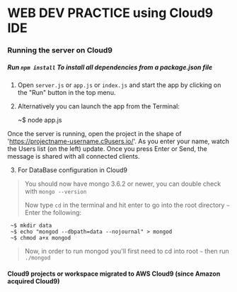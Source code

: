 # WEB DEV PRACTICE using Cloud9 IDE #

### Running the server on Cloud9

#####   Run `npm install` To install all dependencies from a package.json file

1) Open `server.js` or `app.js` or `index.js` and start the app by clicking on the "Run" button in the top menu.

2) Alternatively you can launch the app from the Terminal:

    ~$ node app.js

Once the server is running, open the project in the shape of 'https://projectname-username.c9users.io/'. As you enter your name, watch the Users list (on the left) update. Once you press Enter or Send, the message is shared with all connected clients.

3) For DataBase configuration in Cloud9

> You should now have mongo 3.6.2 or newer, you can double check with `mongo --version`
>
> Now type `cd` in the terminal and hit enter to go into the root directory `~`
Enter the following:
     
     ~$ mkdir data
     ~$ echo "mongod --dbpath=data --nojournal" > mongod
     ~$ chmod a+x mongod
> Now, in order to run mongod you'll first need to cd into root `~` then run `./mongod` 


#### Cloud9 projects or workspace migrated to AWS Cloud9 (since Amazon acquired Cloud9)
